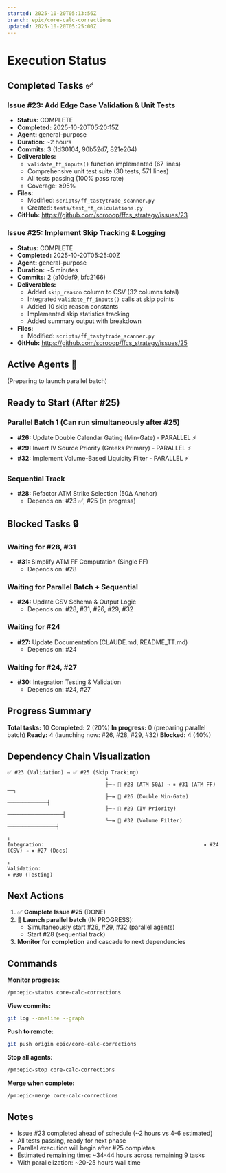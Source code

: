 ```yaml
---
started: 2025-10-20T05:13:56Z
branch: epic/core-calc-corrections
updated: 2025-10-20T05:25:00Z
---
```


# Execution Status

## Completed Tasks ✅

### Issue #23: Add Edge Case Validation & Unit Tests
- **Status:** COMPLETE
- **Completed:** 2025-10-20T05:20:15Z
- **Agent:** general-purpose
- **Duration:** ~2 hours
- **Commits:** 3 (1d30104, 90b52d7, 821e264)
- **Deliverables:**
  - `validate_ff_inputs()` function implemented (67 lines)
  - Comprehensive unit test suite (30 tests, 571 lines)
  - All tests passing (100% pass rate)
  - Coverage: ≥95%
- **Files:**
  - Modified: `scripts/ff_tastytrade_scanner.py`
  - Created: `tests/test_ff_calculations.py`
- **GitHub:** https://github.com/scrooop/ffcs_strategy/issues/23

### Issue #25: Implement Skip Tracking & Logging
- **Status:** COMPLETE
- **Completed:** 2025-10-20T05:25:00Z
- **Agent:** general-purpose
- **Duration:** ~5 minutes
- **Commits:** 2 (a10def9, bfc2166)
- **Deliverables:**
  - Added `skip_reason` column to CSV (32 columns total)
  - Integrated `validate_ff_inputs()` calls at skip points
  - Added 10 skip reason constants
  - Implemented skip statistics tracking
  - Added summary output with breakdown
- **Files:**
  - Modified: `scripts/ff_tastytrade_scanner.py`
- **GitHub:** https://github.com/scrooop/ffcs_strategy/issues/25

## Active Agents 🔄

(Preparing to launch parallel batch)

## Ready to Start (After #25)

### Parallel Batch 1 (Can run simultaneously after #25)
- **#26:** Update Double Calendar Gating (Min-Gate) - PARALLEL ⚡
- **#29:** Invert IV Source Priority (Greeks Primary) - PARALLEL ⚡
- **#32:** Implement Volume-Based Liquidity Filter - PARALLEL ⚡

### Sequential Track
- **#28:** Refactor ATM Strike Selection (50Δ Anchor)
  - Depends on: #23 ✅, #25 (in progress)

## Blocked Tasks 🔒

### Waiting for #28, #31
- **#31:** Simplify ATM FF Computation (Single FF)
  - Depends on: #28

### Waiting for Parallel Batch + Sequential
- **#24:** Update CSV Schema & Output Logic
  - Depends on: #28, #31, #26, #29, #32

### Waiting for #24
- **#27:** Update Documentation (CLAUDE.md, README_TT.md)
  - Depends on: #24

### Waiting for #24, #27
- **#30:** Integration Testing & Validation
  - Depends on: #24, #27

## Progress Summary

**Total tasks:** 10
**Completed:** 2 (20%)
**In progress:** 0 (preparing parallel batch)
**Ready:** 4 (launching now: #26, #28, #29, #32)
**Blocked:** 4 (40%)

## Dependency Chain Visualization

```
✅ #23 (Validation) → ✅ #25 (Skip Tracking)
                                ↓
                                ├─→ 🔄 #28 (ATM 50Δ) → ⏸ #31 (ATM FF) ──┐
                                ├─→ 🔄 #26 (Double Min-Gate) ─────────────┤
                                ├─→ 🔄 #29 (IV Priority) ──────────────────┤
                                └─→ 🔄 #32 (Volume Filter) ────────────────┤
                                                                          ↓
Integration:                                                    ⏸ #24 (CSV) → ⏸ #27 (Docs)
                                                                                      ↓
Validation:                                                                        ⏸ #30 (Testing)
```

## Next Actions

1. ✅ **Complete Issue #25** (DONE)
2. 🔄 **Launch parallel batch** (IN PROGRESS):
   - Simultaneously start #26, #29, #32 (parallel agents)
   - Start #28 (sequential track)
3. **Monitor for completion** and cascade to next dependencies

## Commands

**Monitor progress:**
```bash
/pm:epic-status core-calc-corrections
```

**View commits:**
```bash
git log --oneline --graph
```

**Push to remote:**
```bash
git push origin epic/core-calc-corrections
```

**Stop all agents:**
```bash
/pm:epic-stop core-calc-corrections
```

**Merge when complete:**
```bash
/pm:epic-merge core-calc-corrections
```

## Notes

- Issue #23 completed ahead of schedule (~2 hours vs 4-6 estimated)
- All tests passing, ready for next phase
- Parallel execution will begin after #25 completes
- Estimated remaining time: ~34-44 hours across remaining 9 tasks
- With parallelization: ~20-25 hours wall time
